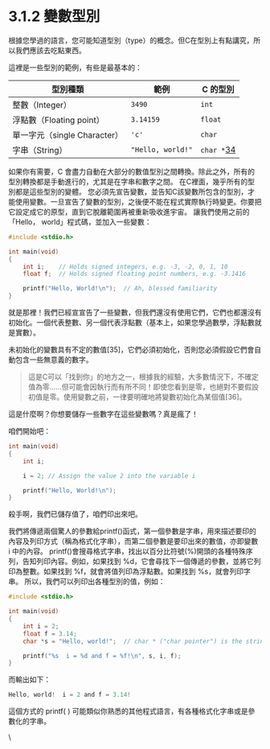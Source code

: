 # 3.1.2 變數型別

根據您學過的語言，您可能知道型別（type）的概念。但C在型別上有點講究，所以我們應該去吃點東西。

這裡是一些型別的範例，有些是最基本的：

| 型別種類                   | 範例                | C 的型別                                                                  |
| ---------------------- | ----------------- | ---------------------------------------------------------------------- |
| 整數（Integer）            | `3490`            | `int`                                                                  |
| 浮點數（Floating point）    | `3.14159`         | `float`                                                                |
| 單一字元（single Character） | `'c'`             | `char`                                                                 |
| 字串（String）             | `"Hello, world!"` | `char *`[34](https://beej.us/guide/bgc/html/split/footnotes.html#fn34) |

如果你有需要，C 會盡力自動在大部分的數值型別之間轉換。除此之外，所有的型別轉換都是手動進行的，尤其是在字串和數字之間。 在C裡面，幾乎所有的型別都是這些型別的變體。 您必須先宣告變數，並告知C該變數所包含的型別，才能使用變數。一旦宣告了變數的型別，之後便不能在程式實際執行時變更。你要把它設定成它的原型，直到它脫離範圍再被重新吸收進宇宙。 讓我們使用之前的「Hello， world」程式碼，並加入一些變數：

```c
#include <stdio.h>

int main(void)
{
    int i;    // Holds signed integers, e.g. -3, -2, 0, 1, 10
    float f;  // Holds signed floating point numbers, e.g. -3.1416

    printf("Hello, World!\n");  // Ah, blessed familiarity
}
```

就是那裡！我們已經宣宣告了一些變數，但我們還沒有使用它們，它們也都還沒有初始化。一個代表整數、另一個代表浮點數（基本上，如果您學過數學，浮點數就是實數）。

未初始化的變數具有不定的數值\[35]，它們必須初始化，否則您必須假設它們會自動包含一些無意義的數字。

> 這是C可以「找到你」的地方之一，根據我的經驗，大多數情況下，不確定值為零……但可能會因執行而有所不同！即使您看到是零，也絕對不要假設初值是零。使用變數之前，一律要明確地將變數初始化為某個值\[36]。

這是什麼啊？你想要儲存一些數字在這些變數嗎？真是瘋了！

咱們開始吧：

```c
int main(void)
{
    int i;

    i = 2; // Assign the value 2 into the variable i

    printf("Hello, World!\n");
}
```

殺手啊，我們已儲存值了，咱們印出來吧。

我們將傳遞兩個驚人的參數給printf()函式，第一個參數是字串，用來描述要印的內容及列印方式（稱為格式化字串），而第二個參數是要印出來的數值，亦即變數 i 中的內容。 printf()會搜尋格式字串，找出以百分比符號(%)開頭的各種特殊序列，告知列印內容。例如，如果找到 %d，它會尋找下一個傳遞的參數，並將它列印為整數。如果找到 %f，就會將值列印為浮點數。如果找到 %s，就會列印字串。 所以，我們可以列印出各種型別的值，例如：

```c
#include <stdio.h>

int main(void)
{
    int i = 2;
    float f = 3.14;
    char *s = "Hello, world!";  // char * ("char pointer") is the string type

    printf("%s  i = %d and f = %f!\n", s, i, f);
}
```

而輸出如下：

```c
Hello, world!  i = 2 and f = 3.14!
```

這個方式的 printf( ) 可能類似你熟悉的其他程式語言，有各種格式化字串或是參數化的字串。

\
